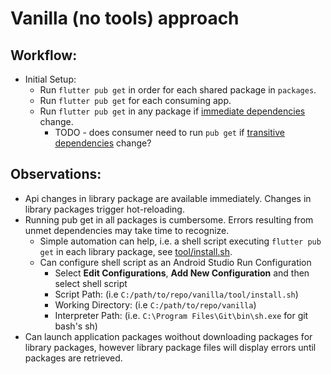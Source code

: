 # Vanilla (no tools) approach

## Workflow:

- Initial Setup:
    - Run `flutter pub get` in order for each shared package in `packages`.
    - Run `flutter pub get` for each consuming app.
    - Run `flutter pub get` in any package if [immediate dependencies](https://dart.dev/tools/pub/glossary#immediate-dependency) change.
        - TODO - does consumer need to run `pub get` if [transitive dependencies](https://dart.dev/tools/pub/glossary#transitive-dependency) change?

## Observations:

- Api changes in library package are available immediately. Changes in library packages trigger hot-reloading.
- Running pub get in all packages is cumbersome. Errors resulting from unmet dependencies may take time to recognize.
    - Simple automation can help, i.e. a shell script executing `flutter pub get` in each library package, see [tool/install.sh](./vanilla/tool/install.sh).
    - Can configure shell script as an Android Studio Run Configuration
        - Select **Edit Configurations**, **Add New Configuration** and then select shell script
        - Script Path: <browse and find shell script> (i.e `C:/path/to/repo/vanilla/tool/install.sh`)
        - Working Directory: <browse and find project root> (i.e `C:/path/to/repo/vanilla`)
        - Interpreter Path: <path to sh> (i.e. `C:\Program Files\Git\bin\sh.exe` for git bash's sh)
- Can launch application packages woithout downloading packages for library packages, however library package files will display errors until packages are retrieved.